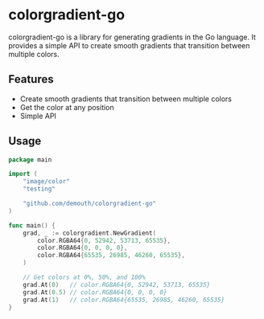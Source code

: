 # colorgradient-go

colorgradient-go is a library for generating gradients in the Go language. It provides a simple API to create smooth gradients that transition between multiple colors.

## Features
- Create smooth gradients that transition between multiple colors
- Get the color at any position
- Simple API

## Usage

```go
package main

import (
	"image/color"
	"testing"

	"github.com/demouth/colorgradient-go"
)

func main() {
    grad, _ := colorgradient.NewGradient(
        color.RGBA64{0, 52942, 53713, 65535},
        color.RGBA64{0, 0, 0, 0},
        color.RGBA64{65535, 26985, 46260, 65535},
    )

    // Get colors at 0%, 50%, and 100%
    grad.At(0)   // color.RGBA64{0, 52942, 53713, 65535}
    grad.At(0.5) // color.RGBA64{0, 0, 0, 0}
    grad.At(1)   // color.RGBA64{65535, 26985, 46260, 65535}
}
```
